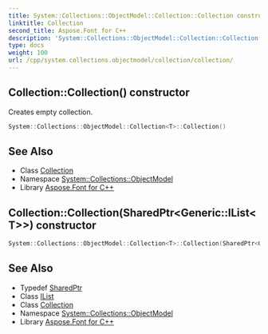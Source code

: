 ```yaml
---
title: System::Collections::ObjectModel::Collection::Collection constructor
linktitle: Collection
second_title: Aspose.Font for C++
description: 'System::Collections::ObjectModel::Collection::Collection constructor. Creates empty collection in C++.'
type: docs
weight: 100
url: /cpp/system.collections.objectmodel/collection/collection/
---
```

## Collection::Collection() constructor


Creates empty collection.

```cpp
System::Collections::ObjectModel::Collection<T>::Collection()
```

## See Also

* Class [Collection](../)
* Namespace [System::Collections::ObjectModel](../../)
* Library [Aspose.Font for C++](../../../)
## Collection::Collection(SharedPtr\<Generic::IList\<T\>\>) constructor




```cpp
System::Collections::ObjectModel::Collection<T>::Collection(SharedPtr<Generic::IList<T>> list)
```

## See Also

* Typedef [SharedPtr](../../../system/sharedptr/)
* Class [IList](../../../system.collections.generic/ilist/)
* Class [Collection](../)
* Namespace [System::Collections::ObjectModel](../../)
* Library [Aspose.Font for C++](../../../)
